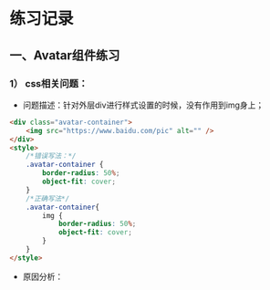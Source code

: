 # 练习记录

## 一、Avatar组件练习
### 1） css相关问题：
- 问题描述：针对外层div进行样式设置的时候，没有作用到img身上；
```html
<div class="avatar-container">
    <img src="https://www.baidu.com/pic" alt="" />
</div>
<style>
    /*错误写法：*/
    .avatar-container {
        border-radius: 50%;
        object-fit: cover;
    }
    /*正确写法*/
    .avatar-container{
        img {
            border-radius: 50%;
            object-fit: cover;
        }
    }
</style>
```
- 原因分析：
> 